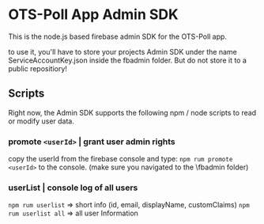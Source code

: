 # OTS-Poll App Admin SDK

This is the node.js based firebase admin SDK for the OTS-Poll app.

to use it, you'll have to store your projects Admin SDK under the name ServiceAccountKey.json inside the fbadmin folder. But do not store it to a public repositiory!

## Scripts

Right now, the Admin SDK supports the following npm / node scripts to read or modify user data.

### promote `<userId>` | grant user admin rights

copy the userId from the firebase console and type: `npm rum promote <userId>` to the console. (make sure you navigated to the \fbadmin folder)

### userList | console log of all users

`npm rum userlist` => short info (id, email, displayName, customClaims)
`npm rum userlist all` => all user Information
